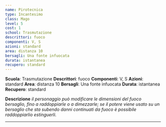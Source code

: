 ```yaml
---
name: Pirotecnica
type: Incantesimo
class: Mago
level: 5
cost: 1
school: Trasmutazione
descrittori: fuoco
componenti: V, S
azioni: standard
area: distanza 10
bersagli: Una fonte infuocata
durata: istantanea
recupero: standard
---
```

**Scuola**: Trasmutazione
**Descrittori**: fuoco
**Componenti**: V, S
**Azioni**: standard
**Area**: distanza 10
**Bersagli**: Una fonte infuocata
**Durata**: istantanea
**Recupero**: standard

**Descrizione**
*il personaggio può modificare le dimensioni del fuoco bersaglio, fino a raddoppiarle o a dimezzarle; se il potere viene usato su un bersaglio che sta subendo danni continuati da fuoco è possibile raddoppiarlio estinguerli.*

---